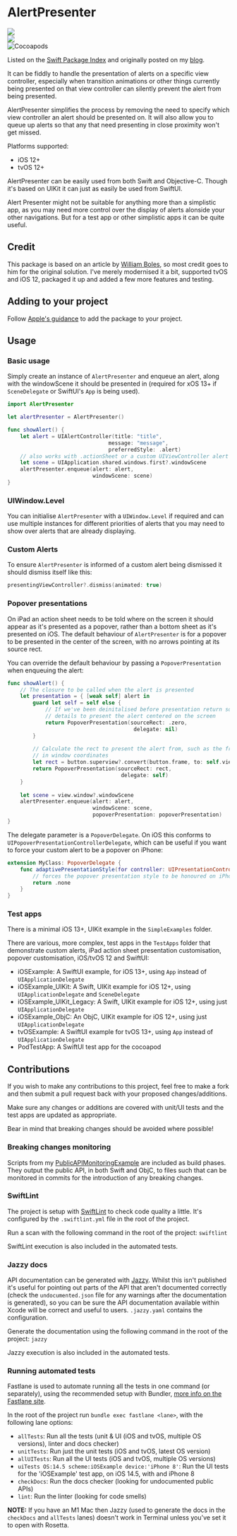 # AlertPresenter

[![](https://img.shields.io/endpoint?url=https%3A%2F%2Fswiftpackageindex.com%2Fapi%2Fpackages%2FChrisMash%2FAlertPresenter%2Fbadge%3Ftype%3Dplatforms)](https://swiftpackageindex.com/ChrisMash/AlertPresenter) \
[![](https://img.shields.io/endpoint?url=https%3A%2F%2Fswiftpackageindex.com%2Fapi%2Fpackages%2FChrisMash%2FAlertPresenter%2Fbadge%3Ftype%3Dswift-versions)](https://swiftpackageindex.com/ChrisMash/AlertPresenter) \
![Cocoapods](https://img.shields.io/cocoapods/v/AlertPresenter)

Listed on the [Swift Package Index](https://swiftpackageindex.com/ChrisMash/AlertPresenter) and
originally posted on my [blog](https://chris-mash.medium.com/easy-uialertcontroller-presentation-40e69a29ea99).

It can be fiddly to handle the presentation of alerts on a specific view controller, especially when transition animations 
or other things currently being presented on that view controller can silently prevent the alert from being presented.

AlertPresenter simplifies the process by removing the need to specify which view controller an alert should be presented 
on. It will also allow you to queue up alerts so that any that need presenting in close proximity won't get missed.

Platforms supported:

* iOS 12+
* tvOS 12+

AlertPresenter can be easily used from both Swift and Objective-C. Though it's based on UIKit it can just as easily be used from SwiftUI.

Alert Presenter might not be suitable for anything more than a simplistic app, as you may need more control over the display of alerts
alonside your other navigations. But for a test app or other simplistic apps it can be quite useful.

## Credit

This package is based on an article by [William Boles](https://williamboles.me/alert-queuing-with-windows/),
so most credit goes to him for the original solution. I've merely modernised it a bit, supported tvOS and iOS 12,
packaged it up and added a few more features and testing.

## Adding to your project

Follow [Apple's guidance](https://developer.apple.com/documentation/xcode/adding_package_dependencies_to_your_app) 
to add the package to your project.

## Usage

### Basic usage

Simply create an instance of `AlertPresenter` and enqueue an alert, along with the windowScene it should be presented 
in (required for xOS 13+ if `SceneDelegate` or SwiftUI's `App` is being used).

```swift
import AlertPresenter

let alertPresenter = AlertPresenter()

func showAlert() {
    let alert = UIAlertController(title: "title",
                                message: "message",
                                preferredStyle: .alert)
    // also works with .actionSheet or a custom UIViewController alert
    let scene = UIApplication.shared.windows.first?.windowScene
    alertPresenter.enqueue(alert: alert, 
                           windowScene: scene)
}
```

### UIWindow.Level

You can initialise `AlertPresenter` with a `UIWindow.Level` if required and can use multiple instances for different 
priorities of alerts that you may need to show over alerts that are already displaying.

### Custom Alerts

To ensure `AlertPresenter` is informed of a custom alert being dismissed it should dismiss itself like this:

```swift
presentingViewController?.dismiss(animated: true)
```

### Popover presentations

On iPad an action sheet needs to be told where on the screen it should appear as it's presented as a popover, rather than
a bottom sheet as it's presented on iOS. The default behaviour of `AlertPresenter` is for a popover to be presented in 
the center of the screen, with no arrows pointing at its source rect.

You can override the default behaviour by passing a `PopoverPresentation` when enqueuing the alert:

```swift
func showAlert() {
    // The closure to be called when the alert is presented
    let presentation = { [weak self] alert in
        guard let self = self else {
            // If we've been deinitalised before presentation return some default
            // details to present the alert centered on the screen
            return PopoverPresentation(sourceRect: .zero,
                                        delegate: nil)
        }
        
        // Calculate the rect to present the alert from, such as the frame of the button
        // in window coordinates
        let rect = button.superview?.convert(button.frame, to: self.view) ?? .zero
        return PopoverPresentation(sourceRect: rect,
                                    delegate: self)
    }
            
    let scene = view.window?.windowScene
    alertPresenter.enqueue(alert: alert,
                           windowScene: scene,
                           popoverPresentation: popoverPresentation)
}
```

The delegate parameter is a `PopoverDelegate`. On iOS this conforms to `UIPopoverPresentationControllerDelegate`,
which can be useful if you want to force your custom alert to be a popover on iPhone:

```swift
extension MyClass: PopoverDelegate {
    func adaptivePresentationStyle(for controller: UIPresentationController) -> UIModalPresentationStyle {
        // forces the popover presentation style to be honoured on iPhone
        return .none
    }
}
```

### Test apps

There is a minimal iOS 13+, UIKit example in the `SimpleExamples` folder.

There are various, more complex, test apps in the `TestApps` folder that demonstrate custom alerts, iPad action sheet
presentation customisation, popover customisation, iOS/tvOS 12 and SwiftUI:

* iOSExample: A SwiftUI example, for iOS 13+, using `App` instead of `UIApplicationDelegate`
* iOSExample_UIKit: A Swift, UIKit example for iOS 12+, using `UIApplicationDelegate` and `SceneDelegate`
* iOSExample_UIKit_Legacy: A Swift, UIKit example for iOS 12+, using just `UIApplicationDelegate`
* iOSExample_ObjC: An ObjC, UIKit example for iOS 12+, using just `UIApplicationDelegate`
* tvOSExample: A SwiftUI example for tvOS 13+, using `App` instead of `UIApplicationDelegate`
* PodTestApp: A SwiftUI test app for the cocoapod

## Contributions

If you wish to make any contributions to this project, feel free to make a fork and then submit a pull request back
with your proposed changes/additions.

Make sure any changes or additions are covered with unit/UI tests and the test apps are updated as appropriate. 

Bear in mind that breaking changes should be avoided where possible!

### Breaking changes monitoring

Scripts from my [PublicAPIMonitoringExample](https://github.com/ChrisMash/PublicAPIMonitoringExample) are included as
build phases. They output the public API, in both Swift and ObjC, to files such that can be monitored in commits for 
the introduction of any breaking changes.

### SwiftLint

The project is setup with [SwiftLint](https://github.com/realm/SwiftLint) to check code quality a little. It's configured
by the `.swiftlint.yml` file in the root of the project.

Run a scan with the following command in the root of the project:
`swiftlint`

SwiftLint execution is also included in the automated tests.

### Jazzy docs

API documentation can be generated with [Jazzy](https://github.com/realm/jazzy). Whilst this isn't published it's
useful for pointing out parts of the API that aren't documented correctly (check the `undocumented.json` file for
any warnings after the documentation is generated), so you can be sure the API documentation available within
Xcode will be correct and useful to users. `.jazzy.yaml` contains the configuration.

Generate the documentation using the following command in the root of the project:
`jazzy`

Jazzy execution is also included in the automated tests.

### Running automated tests

Fastlane is used to automate running all the tests in one command (or separately), using the recommended setup with Bundler, 
[more info on the Fastlane site](https://docs.fastlane.tools/getting-started/ios/setup/).

In the root of the project run `bundle exec fastlane <lane>`, with the following lane options:

- `allTests`: Run all the tests (unit & UI (iOS and tvOS, multiple OS versions), linter and docs checker)
- `unitTests`: Run just the unit tests (iOS and tvOS, latest OS version)
- `allUITests`: Run all the UI tests (iOS and tvOS, multiple OS versions)
- `uiTests OS:14.5 scheme:iOSExample device:'iPhone 8'`: Run the UI tests for the 'iOSExample' test app, on iOS 14.5, with
and iPhone 8
- `checkDocs`: Run the docs checker (looking for undocumented public APIs)
- `lint`: Run the linter (looking for code smells)

__NOTE:__ If you have an M1 Mac then Jazzy (used to generate the docs in the `checkDocs` and `allTests` lanes) doesn't work 
in Terminal unless you've set it to open with Rosetta.
